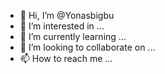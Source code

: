 - 👋 Hi, I’m @Yonasbigbu
- 👀 I’m interested in ...
- 🌱 I’m currently learning ...
- 💞️ I’m looking to collaborate on ...
- 📫 How to reach me ...

<!---
Yonasbigbu/Yonasbigbu is a ✨ special ✨ repository because its `README.md` (this file) appears on your GitHub profile.
You can click the Preview link to take a look at your changes.
--->

